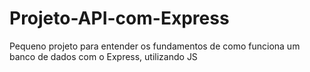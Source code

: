 # Projeto-API-com-Express
Pequeno projeto para entender os fundamentos de como funciona um banco de dados com o Express, utilizando JS
